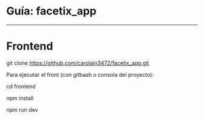 # Guía: facetix_app

--------------------------------------------------------------

# Frontend

git clone https://github.com/carolain3472/facetix_app.git 

Para ejecutar el front (con gitbash o consola del proyecto):

cd frontend

npm install

npm run dev
